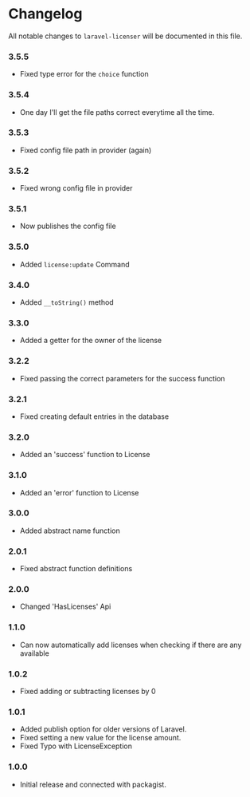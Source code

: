 # Changelog

All notable changes to `laravel-licenser` will be documented in this file.

### 3.5.5
- Fixed type error for the `choice` function

### 3.5.4
- One day I'll get the file paths correct everytime all the time.

### 3.5.3
- Fixed config file path in provider (again)

### 3.5.2
- Fixed wrong config file in provider

### 3.5.1
- Now publishes the config file

### 3.5.0
- Added `license:update` Command

### 3.4.0
- Added `__toString()` method

### 3.3.0
- Added a getter for the owner of the license

### 3.2.2
- Fixed passing the correct parameters for the success function

### 3.2.1
- Fixed creating default entries in the database

### 3.2.0
- Added an 'success' function to License

### 3.1.0
- Added an 'error' function to License

### 3.0.0
- Added abstract name function

### 2.0.1
- Fixed abstract function definitions

### 2.0.0
- Changed 'HasLicenses' Api

### 1.1.0
- Can now automatically add licenses when checking if there are any available

### 1.0.2
- Fixed adding or subtracting licenses by 0

### 1.0.1
- Added publish option for older versions of Laravel.
- Fixed setting a new value for the license amount.
- Fixed Typo with LicenseException

### 1.0.0
- Initial release and connected with packagist.
